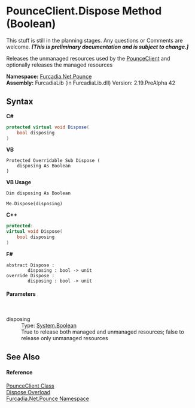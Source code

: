 # PounceClient.Dispose Method (Boolean)
This stuff is still in the planning stages. Any questions or Comments are welcome. _**\[This is preliminary documentation and is subject to change.\]**_

Releases the unmanaged resources used by the <a href="T_Furcadia_Net_Pounce_PounceClient">PounceClient</a> and optionally releases the managed resources

**Namespace:**&nbsp;<a href="N_Furcadia_Net_Pounce">Furcadia.Net.Pounce</a><br />**Assembly:**&nbsp;FurcadiaLib (in FurcadiaLib.dll) Version: 2.19.PreAlpha 42

## Syntax

**C#**<br />
``` C#
protected virtual void Dispose(
	bool disposing
)
```

**VB**<br />
``` VB
Protected Overridable Sub Dispose ( 
	disposing As Boolean
)
```

**VB Usage**<br />
``` VB Usage
Dim disposing As Boolean

Me.Dispose(disposing)
```

**C++**<br />
``` C++
protected:
virtual void Dispose(
	bool disposing
)
```

**F#**<br />
``` F#
abstract Dispose : 
        disposing : bool -> unit 
override Dispose : 
        disposing : bool -> unit 
```


#### Parameters
&nbsp;<dl><dt>disposing</dt><dd>Type: <a href="http://msdn2.microsoft.com/en-us/library/a28wyd50" target="_blank">System.Boolean</a><br />True to release both managed and unmanaged resources; false to release only unmanaged resources</dd></dl>

## See Also


#### Reference
<a href="T_Furcadia_Net_Pounce_PounceClient">PounceClient Class</a><br /><a href="Overload_Furcadia_Net_Pounce_PounceClient_Dispose">Dispose Overload</a><br /><a href="N_Furcadia_Net_Pounce">Furcadia.Net.Pounce Namespace</a><br />